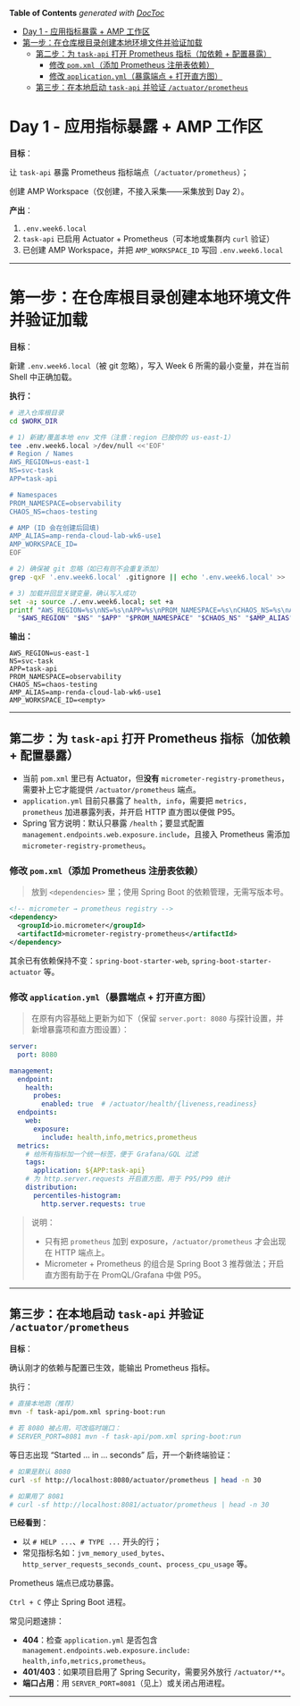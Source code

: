 <!-- START doctoc generated TOC please keep comment here to allow auto update -->
<!-- DON'T EDIT THIS SECTION, INSTEAD RE-RUN doctoc TO UPDATE -->
**Table of Contents**  *generated with [DocToc](https://github.com/thlorenz/doctoc)*

- [Day 1 - 应用指标暴露 + AMP 工作区](#day-1---%E5%BA%94%E7%94%A8%E6%8C%87%E6%A0%87%E6%9A%B4%E9%9C%B2--amp-%E5%B7%A5%E4%BD%9C%E5%8C%BA)
- [第一步：在仓库根目录创建本地环境文件并验证加载](#%E7%AC%AC%E4%B8%80%E6%AD%A5%E5%9C%A8%E4%BB%93%E5%BA%93%E6%A0%B9%E7%9B%AE%E5%BD%95%E5%88%9B%E5%BB%BA%E6%9C%AC%E5%9C%B0%E7%8E%AF%E5%A2%83%E6%96%87%E4%BB%B6%E5%B9%B6%E9%AA%8C%E8%AF%81%E5%8A%A0%E8%BD%BD)
  - [第二步：为 `task-api` 打开 Prometheus 指标（加依赖 + 配置暴露）](#%E7%AC%AC%E4%BA%8C%E6%AD%A5%E4%B8%BA-task-api-%E6%89%93%E5%BC%80-prometheus-%E6%8C%87%E6%A0%87%E5%8A%A0%E4%BE%9D%E8%B5%96--%E9%85%8D%E7%BD%AE%E6%9A%B4%E9%9C%B2)
    - [修改 `pom.xml`（添加 Prometheus 注册表依赖）](#%E4%BF%AE%E6%94%B9-pomxml%E6%B7%BB%E5%8A%A0-prometheus-%E6%B3%A8%E5%86%8C%E8%A1%A8%E4%BE%9D%E8%B5%96)
    - [修改 `application.yml`（暴露端点 + 打开直方图）](#%E4%BF%AE%E6%94%B9-applicationyml%E6%9A%B4%E9%9C%B2%E7%AB%AF%E7%82%B9--%E6%89%93%E5%BC%80%E7%9B%B4%E6%96%B9%E5%9B%BE)
  - [第三步：在本地启动 `task-api` 并验证 `/actuator/prometheus`](#%E7%AC%AC%E4%B8%89%E6%AD%A5%E5%9C%A8%E6%9C%AC%E5%9C%B0%E5%90%AF%E5%8A%A8-task-api-%E5%B9%B6%E9%AA%8C%E8%AF%81-actuatorprometheus)

<!-- END doctoc generated TOC please keep comment here to allow auto update -->

# Day 1 - 应用指标暴露 + AMP 工作区

**目标**：

让 `task-api` 暴露 Prometheus 指标端点（`/actuator/prometheus`）；

创建 AMP Workspace（仅创建，不接入采集——采集放到 Day 2）。

**产出**：

1. `.env.week6.local`
2. `task-api` 已启用 Actuator + Prometheus（可本地或集群内 `curl` 验证）
3. 已创建 AMP Workspace，并把 `AMP_WORKSPACE_ID` 写回 `.env.week6.local`

---

# 第一步：在仓库根目录创建本地环境文件并验证加载

**目标**：

新建 `.env.week6.local`（被 git 忽略），写入 Week 6 所需的最小变量，并在当前 Shell 中正确加载。

**执行：**

```bash
# 进入仓库根目录
cd $WORK_DIR

# 1) 新建/覆盖本地 env 文件（注意：region 已按你的 us-east-1）
tee .env.week6.local >/dev/null <<'EOF'
# Region / Names
AWS_REGION=us-east-1
NS=svc-task
APP=task-api

# Namespaces
PROM_NAMESPACE=observability
CHAOS_NS=chaos-testing

# AMP (ID 会在创建后回填)
AMP_ALIAS=amp-renda-cloud-lab-wk6-use1
AMP_WORKSPACE_ID=
EOF

# 2) 确保被 git 忽略（如已有则不会重复添加）
grep -qxF '.env.week6.local' .gitignore || echo '.env.week6.local' >> .gitignore

# 3) 加载并回显关键变量，确认写入成功
set -a; source ./.env.week6.local; set +a
printf "AWS_REGION=%s\nNS=%s\nAPP=%s\nPROM_NAMESPACE=%s\nCHAOS_NS=%s\nAMP_ALIAS=%s\nAMP_WORKSPACE_ID=%s\n" \
  "$AWS_REGION" "$NS" "$APP" "$PROM_NAMESPACE" "$CHAOS_NS" "$AMP_ALIAS" "${AMP_WORKSPACE_ID:-<empty>}"
```

**输出：**

```
AWS_REGION=us-east-1
NS=svc-task
APP=task-api
PROM_NAMESPACE=observability
CHAOS_NS=chaos-testing
AMP_ALIAS=amp-renda-cloud-lab-wk6-use1
AMP_WORKSPACE_ID=<empty>
```

---

## 第二步：为 `task-api` 打开 Prometheus 指标（加依赖 + 配置暴露）

* 当前 `pom.xml` 里已有 Actuator，但**没有** `micrometer-registry-prometheus`，需要补上它才能提供 `/actuator/prometheus` 端点。
* `application.yml` 目前只暴露了 `health, info`，需要把 `metrics, prometheus` 加进暴露列表，并开启 HTTP 直方图以便做 P95。
* Spring 官方说明：默认只暴露 `/health`；要显式配置 `management.endpoints.web.exposure.include`，且接入 Prometheus 需添加 `micrometer-registry-prometheus`。

### 修改 `pom.xml`（添加 Prometheus 注册表依赖）

> 放到 `<dependencies>` 里；使用 Spring Boot 的依赖管理，无需写版本号。

```xml
<!-- micrometer → prometheus registry -->
<dependency>
  <groupId>io.micrometer</groupId>
  <artifactId>micrometer-registry-prometheus</artifactId>
</dependency>
```

其余已有依赖保持不变：`spring-boot-starter-web`, `spring-boot-starter-actuator` 等。

### 修改 `application.yml`（暴露端点 + 打开直方图）

> 在原有内容基础上更新为如下（保留 `server.port: 8080` 与探针设置，并新增暴露项和直方图设置）：

```yaml
server:
  port: 8080

management:
  endpoint:
    health:
      probes:
        enabled: true  # /actuator/health/{liveness,readiness}
  endpoints:
    web:
      exposure:
        include: health,info,metrics,prometheus
  metrics:
    # 给所有指标加一个统一标签，便于 Grafana/GQL 过滤
    tags:
      application: ${APP:task-api}
    # 为 http.server.requests 开启直方图，用于 P95/P99 统计
    distribution:
      percentiles-histogram:
        http.server.requests: true
```

> 说明：
>
> - 只有把 `prometheus` 加到 exposure，`/actuator/prometheus` 才会出现在 HTTP 端点上。
> - Micrometer + Prometheus 的组合是 Spring Boot 3 推荐做法；开启直方图有助于在 PromQL/Grafana 中做 P95。

---

## 第三步：在本地启动 `task-api` 并验证 `/actuator/prometheus`

**目标**：

确认刚才的依赖与配置已生效，能输出 Prometheus 指标。

执行：

```bash
# 直接本地跑（推荐）
mvn -f task-api/pom.xml spring-boot:run

# 若 8080 被占用，可改临时端口：
# SERVER_PORT=8081 mvn -f task-api/pom.xml spring-boot:run
```

等日志出现 “Started … in … seconds” 后，开一个新终端验证：

```bash
# 如果是默认 8080
curl -sf http://localhost:8080/actuator/prometheus | head -n 30

# 如果用了 8081
# curl -sf http://localhost:8081/actuator/prometheus | head -n 30
```

**已经看到**：

* 以 `# HELP ...`、`# TYPE ...` 开头的行；
* 常见指标名如：`jvm_memory_used_bytes`、`http_server_requests_seconds_count`、`process_cpu_usage` 等。

Prometheus 端点已成功暴露。

`Ctrl + C` 停止 Spring Boot 进程。

常见问题速排：

* **404**：检查 `application.yml` 是否包含 `management.endpoints.web.exposure.include: health,info,metrics,prometheus`。
* **401/403**：如果项目启用了 Spring Security，需要另外放行 `/actuator/**`。
* **端口占用**：用 `SERVER_PORT=8081`（见上）或关闭占用进程。

---
